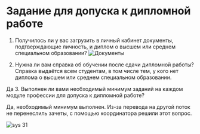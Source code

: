 # Задание для допуска к дипломной работе  
1. Получилось ли у вас загрузить в личный кабинет документы, подтверждающие личность, и диплом о высшем или среднем специальном образовании?
![Документы](https://github.com/user-attachments/assets/377dd010-ea9f-4536-b6fb-1230d12fcb47)

2. Нужна ли вам справка об обучении после сдачи дипломной работы? Справка выдаётся всем студентам, в том числе тем, у кого нет диплома о высшем или среднем специальном образовании.

Да
3.  Выполнен ли вами необходимый минимум заданий на каждом модуле профессии для допуска к дипломной работе?
 
Да, необходимый минимум выполнен. Из-за перевода на другой поток не перенеслиль зачеты, с помощью координатора решили этот вопрос.  

![sys 31](https://github.com/user-attachments/assets/c691782c-fad1-4ed5-9b97-05d618bda647)

